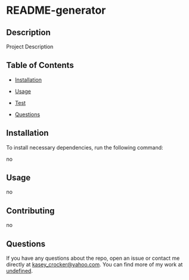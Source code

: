 # README-generator

## Description

Project Description

## Table of Contents

* [Installation](#installation)

* [Usage](#usage)

* [Test](#tests)

* [Questions](#questions)

## Installation

To install necessary dependencies, run the following command:

no


## Usage

no


## Contributing

no


## Questions

If you have any questions about the repo, open an issue or contact me directly at kasey_crocker@yahoo.com. You can find more of my work at [undefined](https://github.com/KaseyCrocker).

